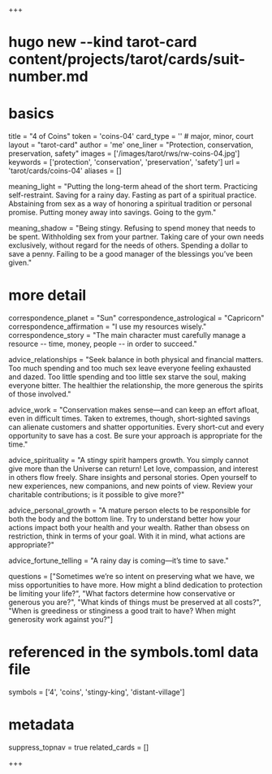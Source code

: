 +++
# hugo new --kind tarot-card content/projects/tarot/cards/suit-number.md
# basics
title     		 = "4 of Coins"
token					 = 'coins-04'
card_type			 = '' # major, minor, court
layout				 = "tarot-card"
author    		 = 'me'
one_liner 		 = "Protection, conservation, preservation, safety"
images				 = ['/images/tarot/rws/rw-coins-04.jpg']
keywords			 = ['protection', 'conservation', 'preservation', 'safety']
url						 = 'tarot/cards/coins-04'
aliases				 = []

meaning_light  = "Putting the long-term ahead of the short term. Practicing self-restraint. Saving for a rainy day. Fasting as part of a spiritual practice. Abstaining from sex as a way of honoring a spiritual tradition or personal promise. Putting money away into savings. Going to the gym."

meaning_shadow = "Being stingy. Refusing to spend money that needs to be spent. Withholding sex from your partner. Taking care of your own needs exclusively, without regard for the needs of others. Spending a dollar to save a penny. Failing to be a good manager of the blessings you’ve been given."

# more detail
correspondence_planet 			= "Sun"
correspondence_astrological = "Capricorn"
correspondence_affirmation  = "I use my resources wisely."
correspondence_story 				= "The main character must carefully manage a resource -- time, money, people -- in order to succeed."

advice_relationships 	 = "Seek balance in both physical and financial matters. Too much spending and too much sex leave everyone feeling exhausted and dazed. Too little spending and too little sex starve the soul, making everyone bitter. The healthier the relationship, the more generous the spirits of those involved."

advice_work 					 = "Conservation makes sense—and can keep an effort afloat, even in difficult times. Taken to extremes, though, short-sighted savings can alienate customers and shatter opportunities. Every short-cut and every opportunity to save has a cost. Be sure your approach is appropriate for the time."

advice_spirituality 	 = "A stingy spirit hampers growth. You simply cannot give more than the Universe can return! Let love, compassion, and interest in others flow freely. Share insights and personal stories. Open yourself to new experiences, new companions, and new points of view. Review your charitable contributions; is it possible to give more?"

advice_personal_growth = "A mature person elects to be responsible for both the body and the bottom line. Try to understand better how your actions impact both your health and your wealth. Rather than obsess on restriction, think in terms of your goal. With it in mind, what actions are appropriate?"

advice_fortune_telling = "A rainy day is coming—it’s time to save."

questions	= ["Sometimes we’re so intent on preserving what we have, we miss opportunities to have more. How might a blind dedication to protection be limiting your life?", "What factors determine how conservative or generous you are?", "What kinds of things must be preserved at all costs?", "When is greediness or stinginess a good trait to have? When might generosity work against you?"]

# referenced in the symbols.toml data file
symbols	  = ['4', 'coins', 'stingy-king', 'distant-village']

# metadata
suppress_topnav = true
related_cards 	= []

+++